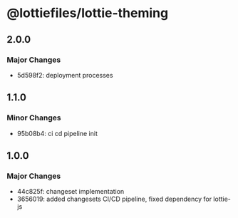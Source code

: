 # @lottiefiles/lottie-theming

## 2.0.0

### Major Changes

- 5d598f2: deployment processes

## 1.1.0

### Minor Changes

- 95b08b4: ci cd pipeline init

## 1.0.0

### Major Changes

- 44c825f: changeset implementation
- 3656019: added changesets CI/CD pipeline, fixed dependency for lottie-js
